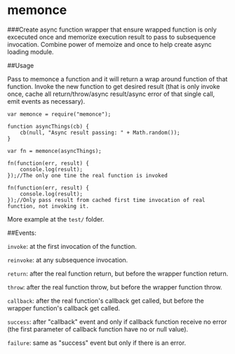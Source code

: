 memonce
=======

###Create async function wrapper that ensure wrapped function is only excecuted once and memorize execution result to pass to subsequence invocation. Combine power of memoize and once to help create async loading module.

##Usage

Pass to memonce a function and it will return a wrap around function of that function. Invoke the new function to get desired result (that is only invoke once, cache all return/throw/async result/async error of that single call, emit events as necessary). 

    var memonce = require("memonce");
    
    function asyncThings(cb) {
        cb(null, "Async result passing: " + Math.random());
    }
    
    var fn = memonce(asyncThings);
    
    fn(function(err, result) {
        console.log(result);
    });//The only one tine the real function is invoked
    
    fn(function(err, result) {
        console.log(result);
    });//Only pass result from cached first time invocation of real function, not invoking it.

More example at the `test/` folder.

##Events: 

`invoke`: at the first invocation of the function. 

`reinvoke`: at any subsequence invocation. 

`return`: after the real function return, but before the wrapper function return. 

`throw`: after the real function throw, but before the wrapper function throw. 

`callback`: after the real function's callback get called, but before the wrapper function's callback get called. 

`success`: after "callback" event and only if callback function receive no error (the first parameter of callback function have no or null value). 

`failure`: same as "success" event but only if there is an error. 
